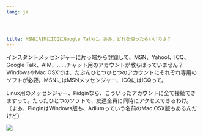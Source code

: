 ```yaml
---
lang: ja




title: MSNにAIMにICQにGoogle Talkに。ああ、どれを使ったらいいのさ？
---
```


インスタントメッセンジャーに片っ端から登録して、MSN、Yahoo!、ICQ、Google Talk、AIM、……チャット用のアカウントが散らばっていません？　WindowsやMac OSXでは、たぶんひとつひとつのアカウントにそれぞれ専用のソフトが必要。MSNにはMSNメッセンジャー、ICQにはICQって。

Linux用のメッセンジャー、Pidginなら、こういったアカウントに全て接続できますって。たったひとつのソフトで、友達全員に同時にアクセスできるわけ。（まあ、PidginはWindows版も、Adiumっていう名前のMac OSX版もあるんだけど）

<img src="Images/gaim_im_services.png" />

  
